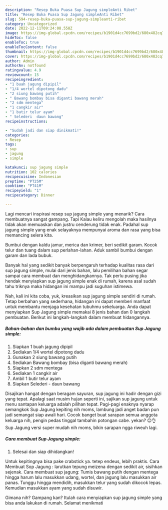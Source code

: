 ```yaml
---
description: "Resep Buka Puasa Sup Jagung simpleAnti Ribet"
title: "Resep Buka Puasa Sup Jagung simpleAnti Ribet"
slug: 594-resep-buka-puasa-sup-jagung-simpleanti-ribet
category: Uncategorized
date: 2022-12-11T09:24:08.558Z
image: https://img-global.cpcdn.com/recipes/b1901d4cc7699bd2/680x482cq70/sup-jagung-simple-foto-resep-utama.jpg
hideToc: false
enableToc: true
enableTocContent: false
thumbnail: https://img-global.cpcdn.com/recipes/b1901d4cc7699bd2/680x482cq70/sup-jagung-simple-foto-resep-utama.jpg
cover: https://img-global.cpcdn.com/recipes/b1901d4cc7699bd2/680x482cq70/sup-jagung-simple-foto-resep-utama.jpg
author: Admin
authorAv: notfound
ratingvalue: 4.9
reviewcount: 15
recipeingredient:
- "1 buah jagung dipipil"
- "1/4 wortel dipotong dadu"
- "2 siung bawang putih"
- " Bawang bombay bisa diganti bawang merah"
- "2 sdm mentega"
- "1 cangkir air"
- "1 butir telur ayam"
- " Selederi  daun bawang"
recipeinstructions:

- "Sudah jadi dan siap dinikmati!"
categories:
- Resep
tags:
- sup
- jagung
- simple

katakunci: sup jagung simple 
nutrition: 102 calories
recipecuisine: Indonesian
preptime: "PT25M"
cooktime: "PT41M"
recipeyield: "1"
recipecategory: Dinner

---
```



Lagi mencari inspirasi resep sup jagung simple yang menarik? Cara membuatnya sangat gampang. Tapi Kalau keliru mengolah maka hasilnya tidak akan memuaskan dan justru cenderung tidak enak. Padahal sup jagung simple yang enak selayaknya mempunyai aroma dan rasa yang bisa memancing selera kita.


Bumbui dengan kaldu jamur, merica dan krimer, beri sedikit garam. Kocok telur dan tuang dalam sup perlahan-lahan. Aduk sambil bumbui dengan garam dan lada bubuk.

Banyak hal yang sedikit banyak berpengaruh terhadap kualitas rasa dari sup jagung simple, mulai dari jenis bahan, lalu pemilihan bahan segar sampai cara membuat dan menghidangkannya. Tak perlu pusing jika hendak menyiapkan sup jagung simple enak di rumah, karena asal sudah tahu triknya maka hidangan ini mampu jadi suguhan istimewa.


Nah, kali ini kita coba, yuk, kreasikan sup jagung simple sendiri di rumah. Tetap berbahan yang sederhana, hidangan ini dapat memberi manfaat untuk membantu menjaga kesehatan tubuhmu sekeluarga. Anda dapat menyiapkan Sup Jagung simple memakai 8 jenis bahan dan 0 langkah pembuatan. Berikut ini langkah-langkah dalam membuat hidangannya.

<!--inarticleads1-->

##### Bahan-bahan dan bumbu yang wajib ada dalam pembuatan Sup Jagung simple:

1. Siapkan 1 buah jagung dipipil
1. Sediakan 1/4 wortel dipotong dadu
1. Gunakan 2 siung bawang putih
1. Sediakan  Bawang bombay (bisa diganti bawang merah)
1. Siapkan 2 sdm mentega
1. Sediakan 1 cangkir air
1. Ambil 1 butir telur ayam
1. Siapkan  Selederi - daun bawang


Disajikan hangat dengan beragam sayuran, sup jagung ini hadir dengan gizi yang tepat. Apalagi saat musim hujan seperti ini, sajikan sup jagung untuk menu santapan keluarga adalah pilihan tepat. Pagi-pagi enaknya nyarap semangkok Sup Jagung kepiting nih moms, lambung jadi anget badan pun jadi semangat siap awali hari. Cocok banget buat sarapan semua anggota keluarga nih, pengin pedas tinggal tambahin potongan cabe. yekan? 😉👌 Sup Jagung versi super mudah nih moms, bikin sarapan ngga riweuh lagi. 

<!--inarticleads2-->

##### Cara membuat Sup Jagung simple:


1. Selesai dan siap dihidangkan!

Untuk kepitingnya bisa pake crabstick ya. tetep endeus, lebih praktis. Cara Membuat Sop Jagung : larutkan tepung meizena dengan sedikit air, sisihkan sejenak. Cara membuat sup jagung: Tumis bawang putih dengan mentega hingga harum lalu masukkan udang, wortel, dan jagung lalu masukkan air panas. Tunggu hingga mendidih, masukkan telur yang sudah dikocok lepas. Kemudian masukkan ayam yang sudah disuwir. 

Gimana nih? Gampang kan? Itulah cara menyiapkan sup jagung simple yang bisa anda lakukan di rumah. Selamat menikmati
